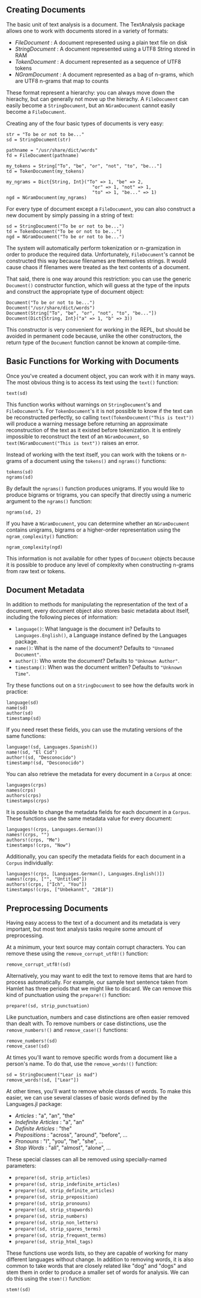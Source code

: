 ## Creating Documents

The basic unit of text analysis is a document. The TextAnalysis package
allows one to work with documents stored in a variety of formats:

* _FileDocument_ : A document represented using a plain text file on disk
* _StringDocument_ : A document represented using a UTF8 String stored in RAM
* _TokenDocument_ : A document represented as a sequence of UTF8 tokens
* _NGramDocument_ : A document represented as a bag of n-grams, which are UTF8 n-grams that map to counts

These format represent a hierarchy: you can always move down the hierachy, but can generally not move up the hierachy. A `FileDocument` can easily become a `StringDocument`, but an `NGramDocument` cannot easily become a `FileDocument`.

Creating any of the four basic types of documents is very easy:

    str = "To be or not to be..."
    sd = StringDocument(str)

    pathname = "/usr/share/dict/words"
    fd = FileDocument(pathname)

    my_tokens = String["To", "be", "or", "not", "to", "be..."]
    td = TokenDocument(my_tokens)

    my_ngrams = Dict{String, Int}("To" => 1, "be" => 2,
                                    "or" => 1, "not" => 1,
                                    "to" => 1, "be..." => 1)
    ngd = NGramDocument(my_ngrams)

For every type of document except a `FileDocument`, you can also construct a
new document by simply passing in a string of text:

    sd = StringDocument("To be or not to be...")
    td = TokenDocument("To be or not to be...")
    ngd = NGramDocument("To be or not to be...")

The system will automatically perform tokenization or n-gramization in order
to produce the required data. Unfortunately, `FileDocument`'s cannot be
constructed this way because filenames are themselves strings. It would cause
chaos if filenames were treated as the text contents of a document.

That said, there is one way around this restriction: you can use the generic
`Document()` constructor function, which will guess at the type of the inputs
and construct the appropriate type of document object:

    Document("To be or not to be...")
    Document("/usr/share/dict/words")
    Document(String["To", "be", "or", "not", "to", "be..."])
    Document(Dict{String, Int}("a" => 1, "b" => 3))

This constructor is very convenient for working in the REPL, but should be avoided in permanent code because, unlike the other constructors, the return type of the `Document` function cannot be known at compile-time.

## Basic Functions for Working with Documents

Once you've created a document object, you can work with it in many ways. The
most obvious thing is to access its text using the `text()` function:

    text(sd)

This function works without warnings on `StringDocument`'s and
`FileDocument`'s. For `TokenDocument`'s it is not possible to know if the
text can be reconstructed perfectly, so calling
`text(TokenDocument("This is text"))` will produce a warning message before
returning an approximate reconstruction of the text as it existed before
tokenization. It is entirely impossible to reconstruct the text of an
`NGramDocument`, so `text(NGramDocument("This is text"))` raises an error.

Instead of working with the text itself, you can work with the tokens or
n-grams of a document using the `tokens()` and `ngrams()` functions:

    tokens(sd)
    ngrams(sd)

By default the `ngrams()` function produces unigrams. If you would like to
produce bigrams or trigrams, you can specify that directly using a numeric
argument to the `ngrams()` function:

    ngrams(sd, 2)

If you have a `NGramDocument`, you can determine whether an `NGramDocument`
contains unigrams, bigrams or a higher-order representation using the `ngram_complexity()` function:

    ngram_complexity(ngd)

This information is not available for other types of `Document` objects
because it is possible to produce any level of complexity when constructing
n-grams from raw text or tokens.

## Document Metadata

In addition to methods for manipulating the representation of the text of a
document, every document object also stores basic metadata about itself,
including the following pieces of information:

* `language()`: What language is the document in? Defaults to `Languages.English()`, a Language instance defined by the Languages package.
* `name()`: What is the name of the document? Defaults to `"Unnamed Document"`.
* `author()`: Who wrote the document? Defaults to `"Unknown Author"`.
* `timestamp()`: When was the document written? Defaults to `"Unknown Time"`.

Try these functions out on a `StringDocument` to see how the defaults work
in practice:

    language(sd)
    name(sd)
    author(sd)
    timestamp(sd)

If you need reset these fields, you can use the mutating versions of the same
functions:

    language!(sd, Languages.Spanish())
    name!(sd, "El Cid")
    author!(sd, "Desconocido")
    timestamp!(sd, "Desconocido")

You can also retrieve the metadata for every document in a `Corpus` at once:

    languages(crps)
    names(crps)
    authors(crps)
    timestamps(crps)

It is possible to change the metadata fields for each document in a `Corpus`.
These functions use the same metadata value for every document:

    languages!(crps, Languages.German())
    names!(crps, "")
    authors!(crps, "Me")
    timestamps!(crps, "Now")

Additionally, you can specify the metadata fields for each document in
a `Corpus` individually:

    languages!(crps, [Languages.German(), Languages.English()])
    names!(crps, ["", "Untitled"])
    authors!(crps, ["Ich", "You"])
    timestamps!(crps, ["Unbekannt", "2018"])

## Preprocessing Documents

Having easy access to the text of a document and its metadata is very
important, but most text analysis tasks require some amount of preprocessing.

At a minimum, your text source may contain corrupt characters. You can remove
these using the `remove_corrupt_utf8!()` function:

    remove_corrupt_utf8!(sd)

Alternatively, you may want to edit the text to remove items that are hard
to process automatically. For example, our sample text sentence taken from Hamlet
has three periods that we might like to discard. We can remove this kind of
punctuation using the `prepare!()` function:

    prepare!(sd, strip_punctuation)

Like punctuation, numbers and case distinctions are often easier removed than
dealt with. To remove numbers or case distinctions, use the
`remove_numbers!()` and `remove_case!()` functions:

    remove_numbers!(sd)
    remove_case!(sd)

At times you'll want to remove specific words from a document like a person's
name. To do that, use the `remove_words!()` function:

    sd = StringDocument("Lear is mad")
    remove_words!(sd, ["Lear"])

At other times, you'll want to remove whole classes of words. To make this
easier, we can use several classes of basic words defined by the Languages.jl
package:

* _Articles_ : "a", "an", "the"
* _Indefinite Articles_ : "a", "an"
* _Definite Articles_ : "the"
* _Prepositions_ : "across", "around", "before", ...
* _Pronouns_ : "I", "you", "he", "she", ...
* _Stop Words_ : "all", "almost", "alone", ...

These special classes can all be removed using specially-named parameters:

* `prepare!(sd, strip_articles)`
* `prepare!(sd, strip_indefinite_articles)`
* `prepare!(sd, strip_definite_articles)`
* `prepare!(sd, strip_preposition)`
* `prepare!(sd, strip_pronouns)`
* `prepare!(sd, strip_stopwords)`
* `prepare!(sd, strip_numbers)`
* `prepare!(sd, strip_non_letters)`
* `prepare!(sd, strip_spares_terms)`
* `prepare!(sd, strip_frequent_terms)`
* `prepare!(sd, strip_html_tags)`

These functions use words lists, so they are capable of working for many
different languages without change.
In addition to removing words, it is also common to take words that are
closely related like "dog" and "dogs" and stem them in order to produce a
smaller set of words for analysis. We can do this using the `stem!()`
function:

    stem!(sd)
